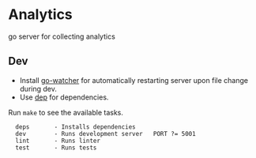 # Analytics

go server for collecting analytics

## Dev

- Install [go-watcher](https://github.com/canthefason/go-watcher) for automatically restarting server upon file change during dev.
- Use [dep](https://github.com/golang/dep) for dependencies.

Run `make` to see the available tasks.

```
  deps       - Installs dependencies
  dev        - Runs development server   PORT ?= 5001
  lint       - Runs linter
  test       - Runs tests
```
